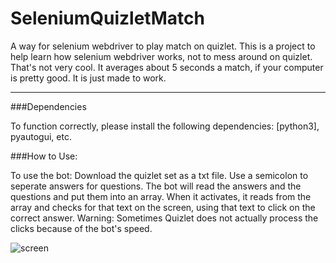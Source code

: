 # SeleniumQuizletMatch
A way for selenium webdriver to play match on quizlet. This is a project to help learn how selenium webdriver works, not to mess around on quizlet. That's not very cool. It averages about 5 seconds a match, if your computer is pretty good. It is just made to work. 
______________________________________________________________________________________________________________________________

###Dependencies

To function correctly, please install the following dependencies: [python3], pyautogui, etc. 

###How to Use:

To use the bot: Download the quizlet set as a txt file. Use a semicolon to seperate answers for questions. The bot will read the answers and the questions and put them into an array. When it activates, it reads from the array and checks for that text on the screen, using that text to click on the correct answer. Warning: Sometimes Quizlet does not actually process the clicks because of the bot's speed. 

![screen](https://user-images.githubusercontent.com/33200183/32496335-e83a06ca-c396-11e7-9d70-59667d0a681c.png)
